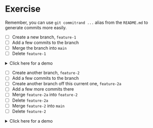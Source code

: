# Exercise

Remember, you can use `git commitrand ...` alias from the `README.md` to generate commits more easily.

- [ ] Create a new branch, `feature-1`
- [ ] Add a few commits to the branch
- [ ] Merge the branch into `main`
- [ ] Delete `feature-1`

<details><summary>Click here for a demo</summary>

https://s5.gifyu.com/images/demoead6710a9c041b67.gif

</details>

- [ ] Create another branch, `feature-2`
- [ ] Add a few commits to the branch
- [ ] Create another branch off this current one, `feature-2a`
- [ ] Add a few more commits there
- [ ] Merge `feature-2a` into `feature-2` 
- [ ] Delete `feature-2a`
- [ ] Merge `feature-2` into `main`
- [ ] Delete `feature-2`

<details><summary>Click here for a demo</summary>

https://s5.gifyu.com/images/demo4249509ab5f16d9f.gif

</details>
